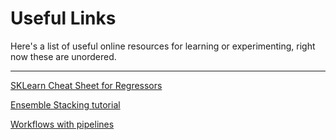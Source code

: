 # Useful Links
Here's a list of useful online resources for learning or experimenting, right now these are unordered.


---
 
[SKLearn Cheat Sheet for Regressors][1]

[Ensemble Stacking tutorial][2]

[Workflows with pipelines][3]




[1]: http://scikit-learn.org/stable/tutorial/machine_learning_map/
[2]: https://www.kaggle.com/arthurtok/introduction-to-ensembling-stacking-in-python
[3]: https://www.civisanalytics.com/blog/workflows-in-python-using-pipeline-and-gridsearchcv-for-more-compact-and-comprehensive-code/

